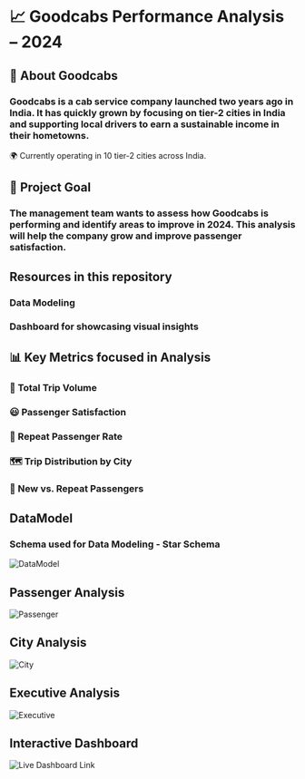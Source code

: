 #                                                                📈 Goodcabs Performance Analysis – 2024
## 🚕 About Goodcabs
### Goodcabs is a cab service company launched two years ago in India. It has quickly grown by focusing on tier-2 cities in India and supporting local drivers to earn a sustainable income in their hometowns.

🌍 Currently operating in 10 tier-2 cities across India.

## 🎯 Project Goal
### The management team wants to assess how Goodcabs is performing and identify areas to improve in 2024. This analysis will help the company grow and improve passenger satisfaction.

## Resources in this repository
### Data Modeling
### Dashboard for showcasing visual insights

## 📊 Key Metrics focused in Analysis
### 🚗 Total Trip Volume
### 😃 Passenger Satisfaction
### 🔁 Repeat Passenger Rate
### 🗺️ Trip Distribution by City
### 👥 New vs. Repeat Passengers

## DataModel 
### Schema used for Data Modeling - Star Schema
![DataModel](https://github.com/user-attachments/assets/2cff2f39-052c-43da-b81e-7db1fc48ee80)

## Passenger Analysis
![Passenger](https://github.com/user-attachments/assets/175e1ab8-2578-47c3-a94e-8c3c8c90e7e0)

## City Analysis
![City ](https://github.com/user-attachments/assets/be46b8f5-abcc-4f4c-8eb6-399563c2967a)

## Executive Analysis
![Executive](https://github.com/user-attachments/assets/8f215865-6c99-4d0a-b5b6-edfb574e300d)

## Interactive Dashboard
![Live Dashboard Link]()




